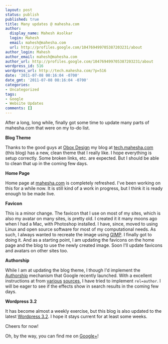 ```yaml
---
layout: post
status: publish
published: true
title: Many updates @ mahesha.com
author:
  display_name: Mahesh Asolkar
  login: Mahesh
  email: mahesh@mahesha.com
  url: http://profiles.google.com/104769499705387203231/about
author_login: Mahesh
author_email: mahesh@mahesha.com
author_url: http://profiles.google.com/104769499705387203231/about
wordpress_id: 516
wordpress_url: http://tech.mahesha.com/?p=516
date: '2011-07-08 00:16:04 -0700'
date_gmt: '2011-07-08 08:16:04 -0700'
categories:
- Uncategorized
tags:
- Google
- Website Updates
comments: []
---
```

<p>After a long, long while, finally got some time to update many parts of mahesha.com that were on my to-do list.</p>
<p><strong>Blog Theme</strong></p>
<p>Thanks to the good guys at <a href="http://www.obox-design.com/" title="Obox Design" target="_blank">Obox Design</a> my blog at <a href="http://tech.mahesha.com" title="My Technology Blog" target="_blank">tech.mahesha.com</a> (this blog) has a new, clean theme that I really like. I hope everything is setup correctly. Some broken links, etc. are expected. But I should be able to clean that up in the coming few days.</p>
<p><strong>Home Page</strong></p>
<p>Home page at <a href="http://mahesha.com" title="Home Page" target="_blank">mahesha.com</a> is completely refreshed. I've been working on this for a while now. It is still kind of a work in progress, but I think it is ready enough to be made live.</p>
<p><strong>Favicon</strong></p>
<p>This is a minor change. The favicon that I use on most of my sites, which is also my avatar on many sites, is pretty old. I created it it many moons ago when I had a Mac, with Photoshop installed. I have, since, moved to using Linux and open source software for most of my computational needs. As such, I always wanted to recreate the image using <a href="http://www.gimp.org/" title="GIMP website" target="_blank">GIMP</a>. I finally got to doing it. And as a starting point, I am updating the favicons on the home page and the blog to use the newly created image. Soon I'll update favicons and avatars on other sites too.</p>
<p><strong>Authorship</strong></p>
<p>While I am at updating the blog theme, I though I'd implement the <a href="http://www.google.com/support/webmasters/bin/answer.py?answer=1229920" title="Google Webmaster Tools - Authorship" target="_blank">Authorship</a> mechanism that Google recently launched. With a excellent instructions at from <a href="http://yoast.com/wordpress-rel-author-rel-me/" target="_blank">various</a> <a href="http://www.blindfiveyearold.com/how-to-implement-rel-author" target="_blank">sources</a>, I have tried to implement <code>rel=author</code>. I will be eager to see if the effects show in search results in the coming few days.</p>
<p><strong>Wordpress 3.2</strong></p>
<p>It has become almost a weekly exercise, but this blog is also updated to the latest <a href="http://wordpress.org/news/2011/07/gershwin/" target="_blank">Wordpress 3.2</a>. I hope it stays current for at least some weeks.</p>
<p>Cheers for now!</p>
<p>Oh, by the way, you can find me on <a href="https://plus.google.com/104769499705387203231" title="Google+ profile" target="_blank">Google+</a>!</p>
